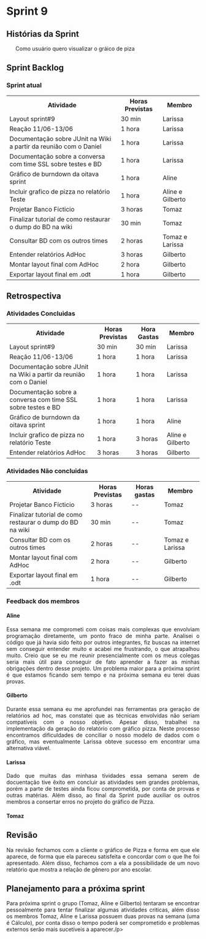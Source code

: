 <h1> Sprint 9 </h1>

<h2> Histórias da Sprint </h2>

<ul>  Como usuário quero visualizar o gráico de piza</ul>


<h2> Sprint Backlog </h2>

<h3> Sprint atual </h3>
<table>
  <tr>
    <th> Atividade </th>
    <th> Horas Previstas </th>
    <th> Membro </th>
  </tr>
  <tr>
    <td>  Layout sprint#9 </td>
    <td>   30 min </td>
    <td>   Larissa </td>
  </tr>
  <tr>
    <td> Reação 11/06-13/06 </td>
    <td>   1 hora </td>
    <td>   Larissa </td>
  </tr>
  <tr>
    <td>  Documentação sobre JUnit na Wiki a partir da reunião com o Daniel </td>
    <td>  1 hora </td>
    <td>  Larissa </td>
  </tr>
  <tr>
    <td> Documentação sobre a conversa com time SSL sobre testes e BD  </td>
    <td>  1 hora </td>
    <td>  Larissa </td>
  </tr>
  <tr>
    <td> Gráfico de burndown da oitava sprint  </td>
    <td> 1 hora  </td>
    <td>  Aline </td>
  </tr>
 
  <tr>
    <td>Incluir grafico de pizza no relatório Teste</td>
    <td>1 hora</td>
    <td>Aline e Gilberto</td>
  </tr>
    <tr>
    <td>Projetar Banco Fícticio</td>
    <td>3 horas</td>
    <td>Tomaz</td>
  </tr>
  <tr>
    <td>Finalizar tutorial de como restaurar o dump do BD na wiki</td>
    <td>30 min</td>
    <td>Tomaz</td>
  </tr>
  <tr>
    <td> Consultar BD com os outros times </td>
    <td>  2 horas </td>
    <td> Tomaz e Larissa </td>
  </tr>
 
  <tr>
    <td> Entender relatórios AdHoc  </td>
    <td> 3 horas </td>
    <td> Gilberto </td>
  </tr>
 
  <tr>
    <td>Montar layout final com AdHoc</td>
    <td>2 hora</td>
    <td>Gilberto</td>
  </tr>
  <tr>
    <td>Exportar layout final em .odt</td>
    <td>1 hora</td>
    <td>Gilberto</td>
  </tr>
 
</table>

<h2> Retrospectiva </h2>
<h3> Atividades Concluidas </h3>
<table>
  <tr>
    <th> Atividade </th>
    <th> Horas Previstas </th>
    <th> Hora Gastas </th>
    <th> Membro </th>
  </tr>
    <tr>
    <td>  Layout sprint#9 </td>
    <td>   30 min </td>
      <td> 30 min </td>
    <td>   Larissa </td>
  </tr>
  <tr>
    <td> Reação 11/06-13/06 </td>
    <td>   1 hora </td>
    <td> 1 hora </td>
    <td>   Larissa </td>
  </tr>
  <tr>
    <td>  Documentação sobre JUnit na Wiki a partir da reunião com o Daniel </td>
    <td>  1 hora </td>
    <td> 1 hora </td>
    <td>  Larissa </td>
  </tr>
  <tr>
    <td> Documentação sobre a conversa com time SSL sobre testes e BD  </td>
    <td>  1 hora </td>
    <td> 1 hora </td>
    <td>  Larissa </td>
  </tr>
  <tr>
    <td> Gráfico de burndown da oitava sprint  </td>
    <td> 1 hora  </td>
    <td> 1 hora </td>
    <td>  Aline </td>
  </tr> 
  <tr>
    <td>Incluir grafico de pizza no relatório Teste</td>
    <td>1 hora</td>
    <td> 3 horas </td> 
    <td>Aline e Gilberto</td>
  </tr>
  <tr>
    <td> Entender relatórios AdHoc  </td>
    <td> 3 horas </td>
    <td> 3 horas </td>
    <td> Gilberto </td>
  </tr> 
</table>

<h3> Atividades Não concluidas </h3>

<table>
  <tr>
    <th> Atividade </th>
    <th> Horas Previstas </th>
    <th> Horas gastas </th>
    <th> Membro </th>
  </tr>
   <tr>
    <td>Projetar Banco Fícticio</td>
    <td>3 horas</td>
     <td> -- </td>
    <td>Tomaz</td>
  </tr>
  <tr>
    <td>Finalizar tutorial de como restaurar o dump do BD na wiki</td>
    <td>30 min</td>
    <td> -- </td>
    <td>Tomaz</td>
  </tr>
  <tr>
    <td> Consultar BD com os outros times </td>
    <td>  2 horas </td>
    <td> -- </td>
    <td> Tomaz e Larissa </td>
  </tr>
  <tr>
    <td>Montar layout final com AdHoc</td>
    <td>2 hora</td>
    <td> -- </td>
    <td>Gilberto</td>
  </tr>
  <tr>
    <td>Exportar layout final em .odt</td>
    <td>1 hora</td>
    <td> -- </td>
    <td>Gilberto</td>
  </tr>
</table>

<h3> Feedback dos membros</h3>
<h4> Aline </h4>

<p align="justify"> 
Essa semana me comprometi com coisas mais complexas que envolviam programação diretamente, um ponto fraco de minha parte. Analisei o código que já havia sido feito por outros integrantes, fiz buscas na internet sem conseguir entender muito e acabei me frustrando, o que atrapalhou muito. Creio que se eu me reunir presencialmente com os meus colegas seria mais útil para conseguir de fato aprender a fazer as minhas obrigações dentro desse projeto. Um problema maior para a próxima sprint é que estamos ficando sem tempo e na próxima semana eu terei duas provas.
</p>

<h4> Gilberto </h4>

<p align="justify"> Durante essa semana eu me aprofundei nas ferramentas pra geração de relatórios ad hoc, mas constatei que as técnicas envolvidas não seriam compatíveis com o nosso objetivo. Apesar disso, trabalhei na implementação da geração do relatório com gráfico pizza. Neste processo encontramos dificuldades de conciliar o nosso modelo de dados com o gráfico, mas eventualmente Larissa obteve sucesso em encontrar uma alternativa viável.  </p>

<h4> Larissa </h4>

<p align="justify">
Dado que muitas das minhasa tividades essa semana serem de docuentação tive êxito em concluir as atividades sem grandes problemas, porém a parte de testes ainda ficou comprometida, por conta de provas e outras matérias. Além disso, ao final da Sprint pude auxiliar os outros membros a consertar erros no projeto do gráfico de Pizza.
</p>

<h4> Tomaz </h4>

<p align="justify"> </p>

<h2> Revisão </h2>
<p align="justify">
Na revisão fechamos com a cliente o gráfico de Pizza e forma em que ele aparece, de forma que ela pareceu satisfeita e concordar com o que lhe foi apresentado. Além disso, fechamos com a ela a possibilidade de um novo relatório que mostra a relação de gênero por ano escolar.
</p>

<h2> Planejamento para a próxima sprint</h2>
<p align="justify"> Para próxima sprint o grupo (Tomaz, Aline e Gilberto) tentaram se encontrar pessoalmente para tentar finalizar algumas atividades criticas, além disso os membros Tomaz, Aline e Larissa possuem duas provas na semana (uma é Cálculo), por conta disso o tempo poderá ser comprometido e problemas externos serão mais sucetíveis a aparecer./p>
